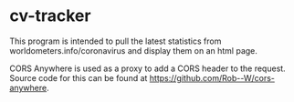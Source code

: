 # cv-tracker

This program is intended to pull the latest statistics from worldometers.info/coronavirus and display them on an html page. 

CORS Anywhere is used as a proxy to add a CORS header to the request. Source code for this can be found at https://github.com/Rob--W/cors-anywhere.
